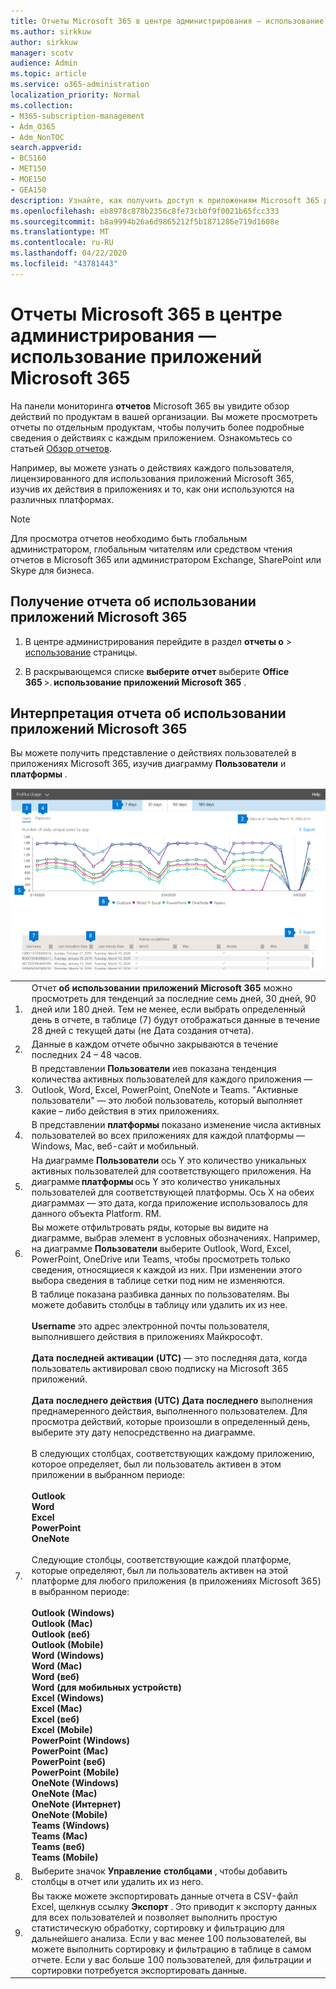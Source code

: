 ```yaml
---
title: Отчеты Microsoft 365 в центре администрирования — использование приложений Microsoft 365
ms.author: sirkkuw
author: sirkkuw
manager: scotv
audience: Admin
ms.topic: article
ms.service: o365-administration
localization_priority: Normal
ms.collection:
- M365-subscription-management
- Adm_O365
- Adm_NonTOC
search.appverid:
- BCS160
- MET150
- MOE150
- GEA150
description: Узнайте, как получить доступ к приложениям Microsoft 365 для отчетов об использовании с помощью панели мониторинга отчетов Microsoft 365 в центре администрирования Microsoft 365.
ms.openlocfilehash: eb8978c878b2356c8fe73cb0f9f0021b65fcc333
ms.sourcegitcommit: b8a9994b26a6d9865212f5b1871286e719d1608e
ms.translationtype: MT
ms.contentlocale: ru-RU
ms.lasthandoff: 04/22/2020
ms.locfileid: "43781443"
---
```

# <a name="microsoft-365-reports-in-the-admin-center---microsoft-365-apps-usage"></a>Отчеты Microsoft 365 в центре администрирования — использование приложений Microsoft 365

На панели мониторинга **отчетов** Microsoft 365 вы увидите обзор действий по продуктам в вашей организации. Вы можете просмотреть отчеты по отдельным продуктам, чтобы получить более подробные сведения о действиях с каждым приложением. Ознакомьтесь со статьей [Обзор отчетов](activity-reports.md).

 Например, вы можете узнать о действиях каждого пользователя, лицензированного для использования приложений Microsoft 365, изучив их действия в приложениях и то, как они используются на различных платформах.


 > [!NOTE]
 > Для просмотра отчетов необходимо быть глобальным администратором, глобальным читателям или средством чтения отчетов в Microsoft 365 или администратором Exchange, SharePoint или Skype для бизнеса.

## <a name="how-to-get-to-the-microsoft-365-apps-usage-report"></a>Получение отчета об использовании приложений Microsoft 365

1. В центре администрирования перейдите в раздел **отчеты о** \> <a href="https://go.microsoft.com/fwlink/p/?linkid=2074756" target="_blank">использование</a> страницы.

 2. В раскрывающемся списке **выберите отчет** выберите **Office 365** \>. **использование приложений Microsoft 365** .

## <a name="interpret-the-microsoft-365-apps-usage-report"></a>Интерпретация отчета об использовании приложений Microsoft 365

Вы можете получить представление о действиях пользователей в приложениях Microsoft 365, изучив диаграмму **Пользователи** и **платформы** .

![Отчет об использовании приложений Microsoft 365](../../media/proplususagenumbers.png)

|||
 |:-----|:-----|
 |1. <br/> |Отчет **об использовании приложений Microsoft 365** можно просмотреть для тенденций за последние семь дней, 30 дней, 90 дней или 180 дней. Тем не менее, если выбрать определенный день в отчете, в таблице (7) будут отображаться данные в течение 28 дней с текущей даты (не Дата создания отчета). <br/> |
 |2. <br/> |Данные в каждом отчете обычно закрываются в течение последних 24 – 48 часов. <br/> |
 |3. <br/> |В представлении **Пользователи** иев показана тенденция количества активных пользователей для каждого приложения — Outlook, Word, Excel, PowerPoint, OneNote и Teams. "Активные пользователи" — это любой пользователь, который выполняет какие – либо действия в этих приложениях. <br/> |
 |4. <br/> |В представлении **платформы** показано изменение числа активных пользователей во всех приложениях для каждой платформы — Windows, Mac, веб-сайт и мобильный. <br/> |
 |5.<br/>|На диаграмме **Пользователи** ось Y это количество уникальных активных пользователей для соответствующего приложения. На диаграмме **платформы** ось Y это количество уникальных пользователей для соответствующей платформы. Ось X на обеих диаграммах — это дата, когда приложение использовалось для данного объекта Platform. RM.<br/>|
 6.<br/>|Вы можете отфильтровать ряды, которые вы видите на диаграмме, выбрав элемент в условных обозначениях. Например, на диаграмме **Пользователи** выберите Outlook, Word, Excel, PowerPoint, OneDrive или Teams, чтобы просмотреть только сведения, относящиеся к каждой из них. При изменении этого выбора сведения в таблице сетки под ним не изменяются.|
 |7.<br/>|В таблице показана разбивка данных по пользователям. Вы можете добавить столбцы в таблицу или удалить их из нее. <br/><br/>**Username** это адрес электронной почты пользователя, выполнившего действия в приложениях Майкрософт.<br><br/>**Дата последней активации (UTC)** — это последняя дата, когда пользователь активировал свою подписку на Microsoft 365 приложений.<br/><br/>**Дата последнего действия (UTC) Дата последнего** выполнения преднамеренного действия, выполненного пользователем. Для просмотра действий, которые произошли в определенный день, выберите эту дату непосредственно на диаграмме.<br/><br/>В следующих столбцах, соответствующих каждому приложению, которое определяет, был ли пользователь активен в этом приложении в выбранном периоде:<br> <br>**Outlook** <br>**Word** <br>**Excel**<br>**PowerPoint** <br>**OneNote**<br><br> Следующие столбцы, соответствующие каждой платформе, которые определяют, был ли пользователь активен на этой платформе для любого приложения (в приложениях Microsoft 365) в выбранном периоде:<br><br>**Outlook (Windows)**<br>**Outlook (Mac)**<br>**Outlook (веб)** <br>**Outlook (Mobile)**<br> **Word (Windows)**<br> **Word (Mac)**<br> **Word (веб)**<br> **Word (для мобильных устройств)**<br> **Excel (Windows)**<br> **Excel (Mac)**<br> **Excel (веб)**<br> **Excel (Mobile)**<br> **PowerPoint (Windows)**<br> **PowerPoint (Mac)**<br>**PowerPoint (веб)**<br> **PowerPoint (Mobile)**<br> **OneNote (Windows)**<br> **OneNote (Mac)**<br> **OneNote (Интернет)**<br>**OneNote (Mobile)**<br> **Teams (Windows)**<br> **Teams (Mac)**<br> **Teams (веб)**<br>**Teams (Mobile)** |
 |8.<br/>|Выберите значок **Управление столбцами** , чтобы добавить столбцы в отчет или удалить их из него.|
 |9.<br/>|Вы также можете экспортировать данные отчета в CSV-файл Excel, щелкнув ссылку **Экспорт** . Это приводит к экспорту данных для всех пользователей и позволяет выполнить простую статистическую обработку, сортировку и фильтрацию для дальнейшего анализа. Если у вас менее 100 пользователей, вы можете выполнить сортировку и фильтрацию в таблице в самом отчете. Если у вас больше 100 пользователей, для фильтрации и сортировки потребуется экспортировать данные.|